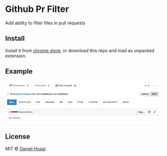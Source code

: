 # Github Pr Filter

Add ability to filter files in pull requests

## Install

Install it from [chrome store](https://chrome.google.com/webstore/detail/github-pr-filter/fjmalelcdgindphooaabcgmmnmoclpee), or download this repo and load as unpacked extension.

## Example

![](demo.png)

## License

MIT © [Daniel Husar](https://github.com/danielhusar)

